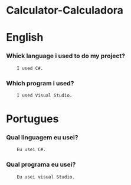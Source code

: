 # Calculator-Calculadora

# English

### Whick language i used to do my project?
        I used C#.
### Which program i used?
        I used Visual Studio.
        
# Portugues

### Qual linguagem eu usei?
        Eu usei C#.
### Qual programa eu usei?
        Eu usei visual Studio.
